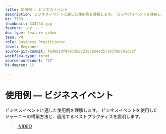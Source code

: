 ```yaml
---
title: 使用例 — ビジネスイベント
description: ビジネスイベントに適した使用例を理解します。 ビジネスイベントを使用したジャーニーの構築方法と、適用するベストプラクティスを説明します。
kt: 7703
thumbnail: 334234.jpg
feature: ジャーニー
doc-type: feature video
team: PM
role: Business Practitioner
level: Beginner
source-git-commit: fed061df079725072387b24ed57303f66791c2bf
workflow-type: tm+mt
source-wordcount: '57'
ht-degree: 1%

---
```



# 使用例 — ビジネスイベント

ビジネスイベントに適した使用例を理解します。 ビジネスイベントを使用したジャーニーの構築方法と、適用するベストプラクティスを説明します。

>[!VIDEO](https://video.tv.adobe.com/v/334234?quality=12)

